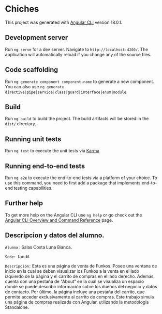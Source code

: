 # Chiches

This project was generated with [Angular CLI](https://github.com/angular/angular-cli) version 18.0.1.

## Development server

Run `ng serve` for a dev server. Navigate to `http://localhost:4200/`. The application will automatically reload if you change any of the source files.

## Code scaffolding

Run `ng generate component component-name` to generate a new component. You can also use `ng generate directive|pipe|service|class|guard|interface|enum|module`.

## Build

Run `ng build` to build the project. The build artifacts will be stored in the `dist/` directory.

## Running unit tests

Run `ng test` to execute the unit tests via [Karma](https://karma-runner.github.io).

## Running end-to-end tests

Run `ng e2e` to execute the end-to-end tests via a platform of your choice. To use this command, you need to first add a package that implements end-to-end testing capabilities.

## Further help

To get more help on the Angular CLI use `ng help` or go check out the [Angular CLI Overview and Command Reference](https://angular.dev/tools/cli) page.

## Descripcion y datos del alumno.

`Alumno:` Salas Costa Luna Bianca.

`Sede:` Tandil.

`Descripción:` Esta es una página de venta de Funkos. Posee una ventana de inicio en la cual se deben visualizar los Funkos a la venta en el lado izquierdo de la página y el carrito de compras en el lado derecho. Además, cuenta con una pestaña de "About" en la cual se visualiza un espacio donde se puede describir información sobre los dueños del negocio y datos de contacto. Por último, la página incluye una pestaña del carrito, que permite acceder exclusivamente al carrito de compras.
Este trabajo simula una página de compras realizada con Angular, utilizando la metodología Standalone.
